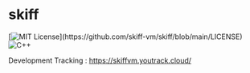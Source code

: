 # skiff

[![MIT License](https://img.shields.io/apm/l/atomic-design-ui.svg?)](https://github.com/skiff-vm/skiff/blob/main/LICENSE)
![C++](https://img.shields.io/badge/c++-%2300599C.svg?style=for-the-badge&logo=c%2B%2B&logoColor=white)

Development Tracking : https://skiffvm.youtrack.cloud/

